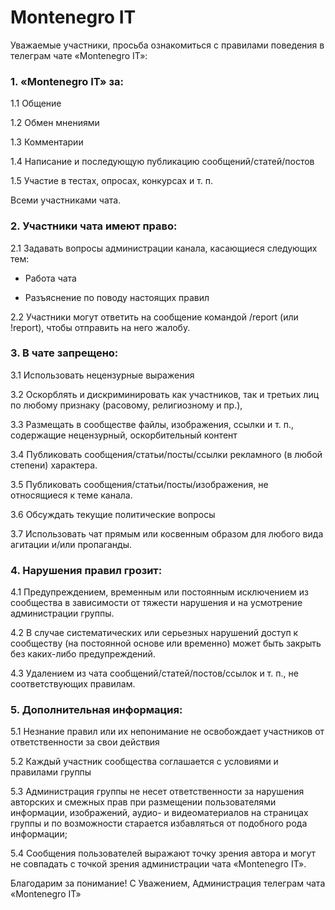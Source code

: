 
# Montenegro IT

Уважаемые участники, просьба ознакомиться с правилами поведения в телеграм чате «Montenegro IT»:


### 1. «Montenegro IT» за:

1.1 Общение

1.2 Обмен мнениями

1.3 Комментарии

1.4 Написание и последующую публикацию сообщений/статей/постов

1.5 Участие в тестах, опросах, конкурсах и т. п.

Всеми участниками чата.

### 2. Участники чата имеют право:

2.1 Задавать вопросы администрации канала, касающиеся следующих тем:

- Работа чата

- Разъяснение по поводу настоящих правил

2.2 Участники могут ответить на сообщение командой /report (или !report), чтобы отправить на него жалобу.

### 3. В чате запрещено:

3.1 Использовать нецензурные выражения

3.2 Оскорблять и дискриминировать как участников, так и третьих лиц по любому признаку (расовому, религиозному и пр.),

3.3 Размещать в сообществе файлы, изображения, ссылки и т. п., содержащие нецензурный, оскорбительный контент

3.4 Публиковать сообщения/статьи/посты/ссылки рекламного (в любой степени) характера.

3.5 Публиковать сообщения/статьи/посты/изображения, не относящиеся к теме канала.

3.6 Обсуждать текущие политические вопросы

3.7 Использовать чат прямым или косвенным образом для любого вида агитации и/или пропаганды.



### 4. Нарушения правил грозит:

4.1 Предупреждением, временным или постоянным исключением из сообщества в зависимости от тяжести нарушения и на усмотрение администрации группы.

4.2 В случае систематических или серьезных нарушений доступ к сообществу (на постоянной основе или временно) может быть закрыть без каких-либо предупреждений.

4.3 Удалением из чата сообщений/статей/постов/ссылок и т. п., не соответствующих правилам.



### 5. Дополнительная информация:

5.1 Незнание правил или их непонимание не освобождает участников от ответственности за свои действия

5.2 Каждый участник сообщества соглашается с условиями и правилами группы

5.3 Администрация группы не несет ответственности за нарушения авторских и смежных прав при размещении пользователями информации, изображений, аудио- и видеоматериалов на страницах группы и по возможности старается избавляться от подобного рода информации;

5.4 Сообщения пользователей выражают точку зрения автора и могут не совпадать с точкой зрения администрации чата «Montenegro IT».


Благодарим за понимание!
С Уважением,
Администрация телеграм чата «Montenegro IT»
